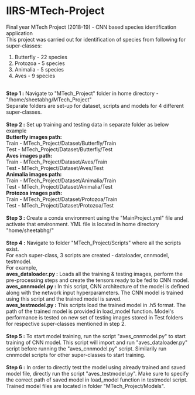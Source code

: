 # IIRS-MTech-Project
Final year MTech Project (2018-19) - CNN based species identification application
<br/>
This project was carried out for identification of species from following for super-classes: <br/>
1. Butterfly - 22 species
2. Protozoa - 5 species
3. Animalia - 5 species
4. Aves - 9 species <br/>
<br/>
<b>Step 1 :</b> Navigate to "MTech_Project" folder in home directory - "/home/sheetabhg/MTech_Project"<br/>
Separate folders are set-up for dataset, scripts and models for 4 different super-classes.<br/>
<br/>
<b>Step 2 :</b> Set up training and testing data in separate folder as below example <br />
<b>Butterfly images path:</b><br/>
Train - MTech_Project/Dataset/Butterfly/Train <br/>
Test - MTech_Project/Dataset/Butterfly/Test <br/>
<b>Aves images path:</b><br/>
Train - MTech_Project/Dataset/Aves/Train <br/>
Test - MTech_Project/Dataset/Aves/Test <br/>
<b>Animalia images path:</b><br/>
Train - MTech_Project/Dataset/Animalia/Train <br/>
Test - MTech_Project/Dataset/Animalia/Test <br/>
<b>Protozoa images path:</b><br/>
Train - MTech_Project/Dataset/Protozoa/Train <br/>
Test - MTech_Project/Dataset/Protozoa/Test <br/>
<br />
<b>Step 3 :</b> Create a conda environment using the "MainProject.yml" file and activate that environment. YML file is located in home directory "home/sheetabhg/"  <br/>
<br/>
<b>Step 4 :</b> Navigate to folder "MTech_Project/Scripts" where all the scripts exist. <br/>
For each super-class, 3 scripts are created - dataloader, cnnmodel, testmodel. <br/>
For example, <br/> 
<b>aves_dataloader.py :</b> Loads all the training & testing images, perform the pre-processing steps and create the tensors ready to be fed to CNN model. <br/>
<b>aves_cnnmodel.py :</b> In this script, CNN architecture of the model is defined along with the network input hyperparameters. The CNN model is trained using this script and the trained model is saved. <br/>
<b>aves_testmodel.py :</b> This scripts load the trained model in .h5 format. The path of the trained model is provided in load_model function. Model's performance is tested on new set of testing images stored in Test folders for respective super-classes mentioned in step 2. <br/> 
<br/>
<b>Step 5 :</b>  To start model training, run the script "aves_cnnmodel.py" to start training of CNN model. This script will import and run "aves_dataloader.py" script before running the "aves_cnnmodel.py" script. Similarily run cnnmodel scripts for other super-classes to start training.<br/> 
<br/>
<b>Step 6 :</b> In order to directly test the model using already trained and saved model file, directly run the script "aves_testmodel.py". Make sure to specify the correct path of saved model in load_model function in testmodel script. <br/>
Trained model files are located in folder "MTech_Project/Models".
<br/>

